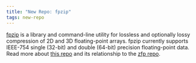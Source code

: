```yaml
---
title: "New Repo: fpzip"
tags: new-repo
---
```


[fpzip](https://github.com/LLNL/fpzip) is a library and command-line utility for lossless and optionally lossy compression of 2D and 3D floating-point arrays. fpzip currently supports IEEE-754 single (32-bit) and double (64-bit) precision floating-point data. Read more about [this repo](https://computing.llnl.gov/projects/floating-point-compression) and its relationship to the [zfp repo](https://github.com/LLNL/zfp).
